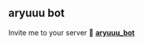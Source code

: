 ## aryuuu bot

Invite me to your server
:robot: [**aryuuu_bot**](https://discord.com/api/oauth2/authorize?client_id=708018153661268048&permissions=8&scope=bot)
